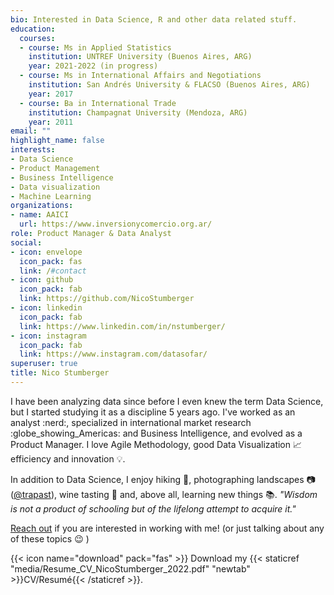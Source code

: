 ```yaml
---
bio: Interested in Data Science, R and other data related stuff.
education:
  courses:
  - course: Ms in Applied Statistics
    institution: UNTREF University (Buenos Aires, ARG)
    year: 2021-2022 (in progress)
  - course: Ms in International Affairs and Negotiations
    institution: San Andrés University & FLACSO (Buenos Aires, ARG)
    year: 2017
  - course: Ba in International Trade
    institution: Champagnat University (Mendoza, ARG)
    year: 2011
email: ""
highlight_name: false
interests:
- Data Science
- Product Management
- Business Intelligence
- Data visualization
- Machine Learning
organizations:
- name: AAICI
  url: https://www.inversionycomercio.org.ar/
role: Product Manager & Data Analyst 
social:
- icon: envelope
  icon_pack: fas
  link: /#contact
- icon: github
  icon_pack: fab
  link: https://github.com/NicoStumberger
- icon: linkedin
  icon_pack: fab
  link: https://www.linkedin.com/in/nstumberger/
- icon: instagram
  icon_pack: fab
  link: https://www.instagram.com/datasofar/
superuser: true
title: Nico Stumberger
---
```


I have been analyzing data since before I even knew the term Data Science, but I started studying it as a discipline 5 years ago. I've worked as an analyst :nerd:, specialized in international market research :globe_showing_Americas: and Business Intelligence, and evolved as a Product Manager. I love Agile Methodology, good Data Visualization :chart_with_upwards_trend: efficiency and innovation :bulb:.

In addition to Data Science, I enjoy hiking :hiking_boot:, photographing landscapes :camera: ([@trapast](https://www.instagram.com/trapast/)), wine tasting :wine_glass: and, above all, learning new things :books:. *"Wisdom is not a product of schooling but of the lifelong attempt to acquire it."*

[Reach out](/#contact) if you are interested in working with me! (or just talking about any of these topics :wink: ) 

{{< icon name="download" pack="fas" >}} Download my {{< staticref "media/Resume_CV_NicoStumberger_2022.pdf" "newtab" >}}CV/Resumé{{< /staticref >}}.
